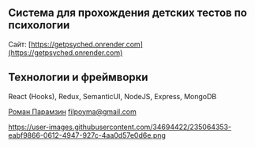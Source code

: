 ## Система для прохождения детских тестов по психологии

Сайт: [https://getpsyched.onrender.com](https://getpsyched.onrender.com)

##   Teхнологии и фреймворки
 React (Hooks), Redux, SemanticUI, NodeJS, Express, MongoDB  

[Роман Парамзин](https://github.com/filpoyma)
filpoyma@gmail.com

https://user-images.githubusercontent.com/34694422/235064353-eabf9866-0612-4947-927c-4aa0d57e0d6e.png
